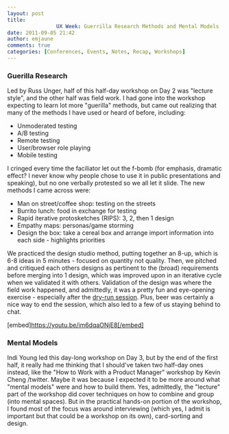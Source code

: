 ```yaml
---
layout: post
title: 
				UX Week: Guerrilla Research Methods and Mental Models		
date: 2011-09-05 21:42
author: emjaune
comments: true
categories: [Conferences, Events, Notes, Recap, Workshops]
---
```

<h3>Guerilla Research</h3>
Led by Russ Unger, half of this half-day workshop on Day 2 was "lecture style", and the other half was field work. I had gone into the workshop expecting to learn lot more "guerilla" methods, but came out realizing that many of the methods I have used or heard of before, including:
<ul>
 	<li>Unmoderated testing</li>
 	<li>A/B testing</li>
 	<li>Remote testing</li>
 	<li>User/browser role playing</li>
 	<li>Mobile testing</li>
</ul>
I cringed every time the faciliator let out the f-bomb (for emphasis, dramatic effect? I never know why people chose to use it in public presentations and speaking), but no one verbally protested so we all let it slide. The new methods I came across were:
<ul>
 	<li>Man on street/coffee shop: testing on the streets</li>
 	<li>Burrito lunch: food in exchange for testing</li>
 	<li>Rapid iterative protosketches (RIPS): 3, 2, then 1 design</li>
 	<li>Empathy maps: personas/game storming</li>
 	<li>Design the box: take a cereal box and arrange import information into each side - highlights priorities</li>
</ul>
We practiced the design studio method, putting together an 8-up, which is 6-8 ideas in 5 minutes - focused on quantity not quality. Then, we pitched and critiqued each others designs as pertinent to the (broad) requirements before merging into 1 design, which was improved upon in an iterative cycle when we validated it with others. Validation of the design was where the field work happened, and admittedly, it was a pretty fun and eye-opening exercise - especially after the <a href="http://uxweek.posterous.com/the-dry-run-session">dry-run session</a>. Plus, beer was certainly a nice way to end the session, which also led to a few of us staying behind to chat.

[embed]https://youtu.be/im6dqaONjE8[/embed]
<h3>Mental Models</h3>
Indi Young led this day-long workshop on Day 3, but by the end of the first half, it really had me thinking that I should've taken two half-day ones instead, like the "How to Work with a Product Manager" workshop by Kevin Cheng /twitter. Maybe it was because I expected it to be more around what "mental models" were and how to build them. Yes, admittedly, the "lecture" part of the workshop did cover techniques on how to combine and group (into mental spaces). But in the practical hands-on portion of the workshop, I found most of the focus was around interviewing (which yes, I admit is important but that could be a workshop on its own), card-sorting and design.
